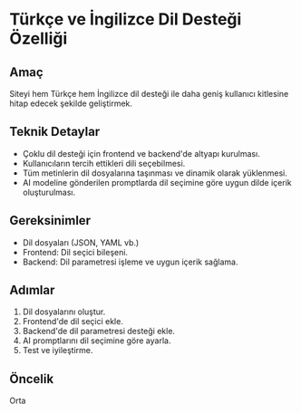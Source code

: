 # Türkçe ve İngilizce Dil Desteği Özelliği

## Amaç
Siteyi hem Türkçe hem İngilizce dil desteği ile daha geniş kullanıcı kitlesine hitap edecek şekilde geliştirmek.

## Teknik Detaylar
- Çoklu dil desteği için frontend ve backend'de altyapı kurulması.
- Kullanıcıların tercih ettikleri dili seçebilmesi.
- Tüm metinlerin dil dosyalarına taşınması ve dinamik olarak yüklenmesi.
- AI modeline gönderilen promptlarda dil seçimine göre uygun dilde içerik oluşturulması.

## Gereksinimler
- Dil dosyaları (JSON, YAML vb.)
- Frontend: Dil seçici bileşeni.
- Backend: Dil parametresi işleme ve uygun içerik sağlama.

## Adımlar
1. Dil dosyalarını oluştur.
2. Frontend'de dil seçici ekle.
3. Backend'de dil parametresi desteği ekle.
4. AI promptlarını dil seçimine göre ayarla.
5. Test ve iyileştirme.

## Öncelik
Orta
